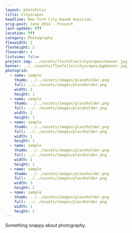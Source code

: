 ```yaml
---
layout: photofolio
title: Cityscapes
headline: New York City-based musician.
orig-post: June 2014 - Present
last-update: ???
location: ???
category: Photography
flexwidth: 2
flexheight: 2
flexorder: 4
listview: false
project-img: ../assets/flexfolio/cityscapes/banner.jpg
banner: ../../assets/flexfolio/cityscapes/pgbanner.jpg
photogrid:
  - name: sample
    thumb: ../../assets/images/placeholder.png
    full: ../../assets/images/placeholder.png
    width: 2
    height: 1
  - name: sample
    thumb: ../../assets/images/placeholder.png
    full: ../../assets/images/placeholder.png
    width: 2
    height: 1
  - name: sample
    thumb: ../../assets/images/placeholder.png
    full: ../../assets/images/placeholder.png
    width: 1
    height: 1
  - name: sample
    thumb: ../../assets/images/placeholder.png
    full: ../../assets/images/placeholder.png
    width: 1
    height: 1
  - name: sample
    thumb: ../../assets/images/placeholder.png
    full: ../../assets/images/placeholder.png
    width: 3
    height: 2
  - name: sample
    thumb: ../../assets/images/placeholder.png
    full: ../../assets/images/placeholder.png
    width: 1
    height: 2
---
```


Something snappy about photography.

